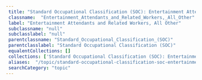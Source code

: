 ```yaml
--- 
 title: "Standard Occupational Classification (SOC): Entertainment Attendants and Related Workers, All Other" 
 classname:  "Entertainment_Attendants_and_Related_Workers,_All_Other" 
 label: "Entertainment Attendants and Related Workers, All Other" 
 subclassname: "null" 
 subclasslabel: "null" 
 parentclassname: "Standard_Occupational_Classification_(SOC)" 
 parentclasslabel: "Standard Occupational Classification (SOC)" 
 equalentCollections: [] 
 collections: ['Standard Occupational Classification (SOC): Entertainment Attendants and Related Workers, All Other']
 aliases:  "/topic/standard-occupational-classification-soc-entertainment-attendants-and-related-workers-all-other"  
 searchCategory: "topic" 
---
```

